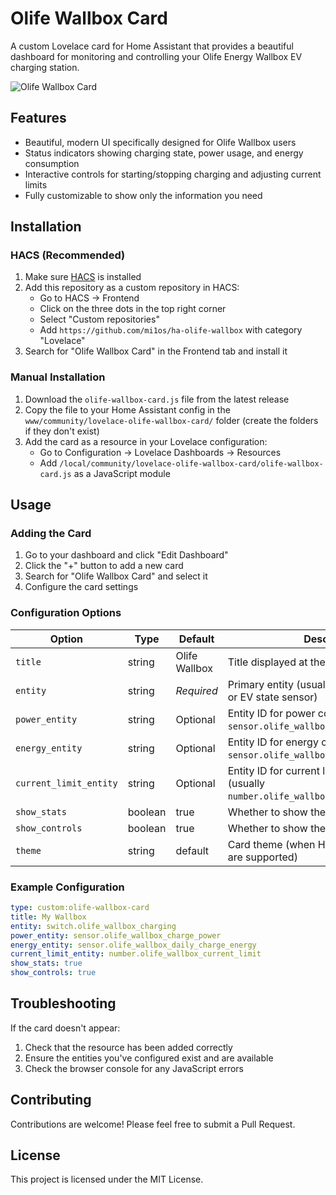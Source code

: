 # Olife Wallbox Card

A custom Lovelace card for Home Assistant that provides a beautiful dashboard for monitoring and controlling your Olife Energy Wallbox EV charging station.

![Olife Wallbox Card](https://raw.githubusercontent.com/mi1os/ha-olife-wallbox/main/www/community/lovelace-olife-wallbox-card/card-preview.png)

## Features

- Beautiful, modern UI specifically designed for Olife Wallbox users
- Status indicators showing charging state, power usage, and energy consumption
- Interactive controls for starting/stopping charging and adjusting current limits
- Fully customizable to show only the information you need

## Installation

### HACS (Recommended)

1. Make sure [HACS](https://hacs.xyz/) is installed
2. Add this repository as a custom repository in HACS:
   - Go to HACS → Frontend
   - Click on the three dots in the top right corner
   - Select "Custom repositories"
   - Add `https://github.com/mi1os/ha-olife-wallbox` with category "Lovelace"
3. Search for "Olife Wallbox Card" in the Frontend tab and install it

### Manual Installation

1. Download the `olife-wallbox-card.js` file from the latest release
2. Copy the file to your Home Assistant config in the `www/community/lovelace-olife-wallbox-card/` folder (create the folders if they don't exist)
3. Add the card as a resource in your Lovelace configuration:
   - Go to Configuration → Lovelace Dashboards → Resources
   - Add `/local/community/lovelace-olife-wallbox-card/olife-wallbox-card.js` as a JavaScript module

## Usage

### Adding the Card

1. Go to your dashboard and click "Edit Dashboard"
2. Click the "+" button to add a new card
3. Search for "Olife Wallbox Card" and select it
4. Configure the card settings

### Configuration Options

| Option | Type | Default | Description |
|--------|------|---------|-------------|
| `title` | string | Olife Wallbox | Title displayed at the top of the card |
| `entity` | string | *Required* | Primary entity (usually the charging switch or EV state sensor) |
| `power_entity` | string | Optional | Entity ID for power consumption (usually `sensor.olife_wallbox_charge_power`) |
| `energy_entity` | string | Optional | Entity ID for energy consumption (e.g., `sensor.olife_wallbox_daily_charge_energy`) |
| `current_limit_entity` | string | Optional | Entity ID for current limit adjustment (usually `number.olife_wallbox_current_limit`) |
| `show_stats` | boolean | true | Whether to show the statistics section |
| `show_controls` | boolean | true | Whether to show the controls section |
| `theme` | string | default | Card theme (when Home Assistant themes are supported) |

### Example Configuration

```yaml
type: custom:olife-wallbox-card
title: My Wallbox
entity: switch.olife_wallbox_charging
power_entity: sensor.olife_wallbox_charge_power
energy_entity: sensor.olife_wallbox_daily_charge_energy
current_limit_entity: number.olife_wallbox_current_limit
show_stats: true
show_controls: true
```

## Troubleshooting

If the card doesn't appear:
1. Check that the resource has been added correctly
2. Ensure the entities you've configured exist and are available
3. Check the browser console for any JavaScript errors

## Contributing

Contributions are welcome! Please feel free to submit a Pull Request.

## License

This project is licensed under the MIT License. 